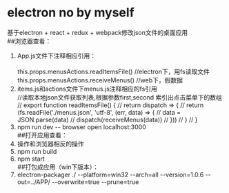 # electron no by myself
基于electron + react + redux + webpack修改json文件的桌面应用<br/>
##浏览器查看：
1. App.js文件下注释相应引用：<br/>    
    this.props.menusActions.readItemsFile()  //electron下，用fs读取文件<br/> 
    this.props.menusActions.receiveMenus()  //web下，假数据<br/> 
2. items.js和actions文件下menus.js注释相应的fs引用<br/>
    //读取本地json文件获取列表,根据参数first,second 索引出点击菜单下的数组
    // export function readItemsFile() {
    //   return dispatch => {
    //     return (fs.readFile('./menus.json', 'utf-8', (err, data) => {
    //       data = JSON.parse(data)
    //       dispatch(receiveMenus(data))
    //     }))
    //   }
    // }
3. npm run dev -- browser open localhost:3000<br/>
##打开应用查看：
1. 操作和浏览器相反的操作<br/>
2. npm run build <br/>
3. npm start <br/>
##打包成应用（win下版本）：
1. electron-packager ./ --platform=win32 --arch=all --version=1.0.6 --out=../APP/ --overwrite=true --prune=true


